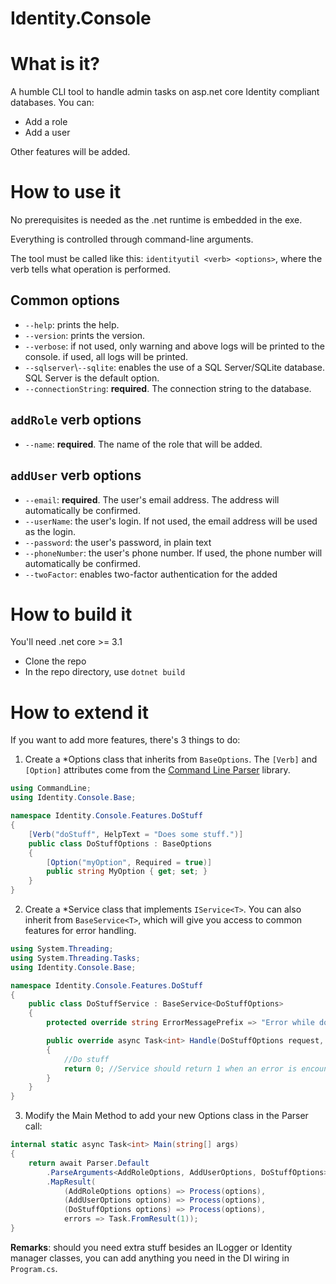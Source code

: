 Identity.Console
==================
# What is it? 
A humble CLI tool to handle admin tasks on asp.net core Identity compliant databases.
You can:
* Add a role
* Add a user

Other features will be added.
# How to use it
No prerequisites is needed as the .net runtime is embedded in the exe.

Everything is controlled through command-line arguments.

The tool must be called like this: `identityutil <verb> <options>`, where the verb tells what operation is performed.

## Common options
* `--help`: prints the help.
* `--version`: prints the version.
* `--verbose`: if not used, only warning and above logs will be printed to the console. if used, all logs will be printed.
* `--sqlserver`\\`--sqlite`: enables the use of a SQL Server/SQLite database. SQL Server is the default option.
* `--connectionString`: **required**. The connection string to the database.

## `addRole` verb options
* `--name`: **required**. The name of the role that will be added.

## `addUser` verb options
* `--email`: **required**. The user's email address. The address will automatically be confirmed.
* `--userName`: the user's login. If not used, the email address will be used as the login.
* `--password`: the user's password, in plain text
* `--phoneNumber`: the user's phone number. If used, the phone number will automatically be confirmed.
* `--twoFactor`: enables two-factor authentication for the added 

# How to build it
You'll need .net core >= 3.1
* Clone the repo
* In the repo directory, use `dotnet build`

# How to extend it
If you want to add more features, there's 3 things to do:

1) Create a *Options class that inherits from `BaseOptions`. The `[Verb]` and `[Option]` attributes come from the [Command Line Parser](https://github.com/commandlineparser/commandline) library.
```csharp
using CommandLine;
using Identity.Console.Base;

namespace Identity.Console.Features.DoStuff
{
    [Verb("doStuff", HelpText = "Does some stuff.")]
    public class DoStuffOptions : BaseOptions
    {
        [Option("myOption", Required = true)]
        public string MyOption { get; set; }
    }
}
```
2) Create a *Service class that implements `IService<T>`. You can also inherit from `BaseService<T>`, which will give you access to common features for error handling.
```csharp
using System.Threading;
using System.Threading.Tasks;
using Identity.Console.Base;

namespace Identity.Console.Features.DoStuff
{
    public class DoStuffService : BaseService<DoStuffOptions>
    {
        protected override string ErrorMessagePrefix => "Error while doing stuff";

        public override async Task<int> Handle(DoStuffOptions request, CancellationToken cancellationToken)
        {
            //Do stuff
            return 0; //Service should return 1 when an error is encountered, 0 when no error was encountered
        }
    }
}
```
3) Modify the Main Method to add your new Options class in the Parser call:
```csharp
internal static async Task<int> Main(string[] args)
{
    return await Parser.Default
        .ParseArguments<AddRoleOptions, AddUserOptions, DoStuffOptions>(args)
        .MapResult(
            (AddRoleOptions options) => Process(options),
            (AddUserOptions options) => Process(options),
            (DoStuffOptions options) => Process(options),
            errors => Task.FromResult(1));
}
```
**Remarks**: should you need extra stuff besides an ILogger or Identity manager classes, you can add anything you need in the DI wiring in `Program.cs`.